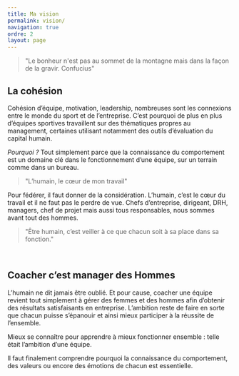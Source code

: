 ```yaml
---
title: Ma vision
permalink: vision/
navigation: true
ordre: 2
layout: page
---
```


> "Le bonheur n'est pas au sommet de la montagne mais dans la façon de la gravir.
Confucius"

## La cohésion

Cohésion d’équipe, motivation, leadership, nombreuses sont les connexions entre le monde du sport et de l’entreprise. C’est pourquoi de plus en plus d’équipes sportives travaillent sur des thématiques propres au management, certaines utilisant notamment des outils d’évaluation du capital humain. 

*Pourquoi ?* Tout simplement parce que la connaissance du comportement est un domaine clé dans le fonctionnement d’une équipe, sur un terrain comme dans un bureau.
​

> "L’humain, le cœur de mon travail"
​

Pour fédérer, il faut donner de la considération. L’humain, c’est le cœur du travail et il ne faut pas le perdre de vue. Chefs d’entreprise, dirigeant, DRH, managers, chef de projet mais aussi tous responsables, nous sommes avant tout des hommes.

> "Être humain, c’est veiller à ce que chacun soit à sa place dans sa fonction."

​
## Coacher c’est manager des Hommes

L’humain ne dit jamais être oublié. Et pour cause, coacher une équipe revient tout simplement à gérer des femmes et des hommes afin d’obtenir des résultats satisfaisants en entreprise. L’ambition reste de faire en sorte que chacun puisse s’épanouir et ainsi mieux participer à la réussite de l’ensemble.
 
Mieux se connaître pour apprendre à mieux fonctionner ensemble : telle était l’ambition d’une équipe. 

Il faut finalement comprendre pourquoi la connaissance du comportement, des valeurs ou encore des émotions de chacun est essentielle.